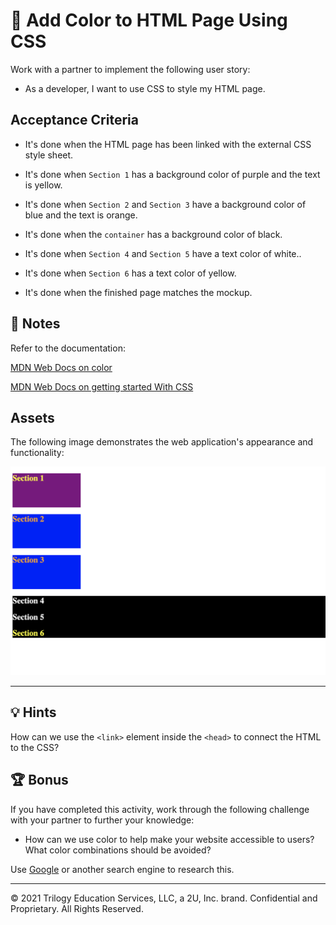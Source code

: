 # 📖 Add Color to HTML Page Using CSS

Work with a partner to implement the following user story:

- As a developer, I want to use CSS to style my HTML page.

## Acceptance Criteria

- It's done when the HTML page has been linked with the external CSS style sheet.

- It's done when `Section 1` has a background color of purple and the text is yellow.

- It's done when `Section 2` and `Section 3` have a background color of blue and the text is orange.

- It's done when the `container` has a background color of black.

- It's done when `Section 4` and `Section 5` have a text color of white..

- It's done when `Section 6` has a text color of yellow.

- It's done when the finished page matches the mockup.

## 📝 Notes

Refer to the documentation:

[MDN Web Docs on color](https://developer.mozilla.org/en-US/docs/Web/CSS/color)

[MDN Web Docs on getting started With CSS](https://developer.mozilla.org/en-US/docs/Learn/CSS/First_steps/Getting_started)

## Assets

The following image demonstrates the web application's appearance and functionality:

![A webpage features colored blocks that represent six sections, each displaying different background and text colors.](./assets/image-1.png)

---

## 💡 Hints

How can we use the `<link>` element inside the `<head>` to connect the HTML to the CSS?

## 🏆 Bonus

If you have completed this activity, work through the following challenge with your partner to further your knowledge:

- How can we use color to help make your website accessible to users? What color combinations should be avoided?

Use [Google](https://www.google.com) or another search engine to research this.

---

© 2021 Trilogy Education Services, LLC, a 2U, Inc. brand. Confidential and Proprietary. All Rights Reserved.
